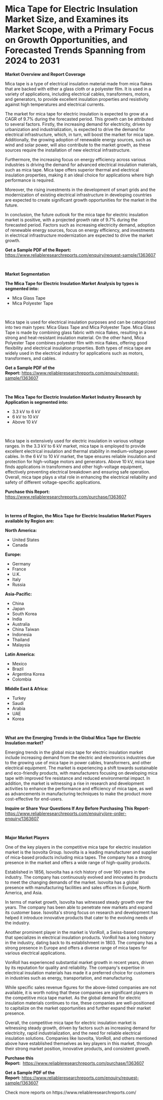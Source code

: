 <p><h1>Mica Tape for Electric Insulation Market Size, and Examines its Market Scope, with a Primary Focus on Growth Opportunities, and Forecasted Trends Spanning from 2024 to 2031</h1></p><p><strong>Market Overview and Report Coverage</strong></p>
<p><p>Mica tape is a type of electrical insulation material made from mica flakes that are backed with either a glass cloth or a polyester film. It is used in a variety of applications, including electrical cables, transformers, motors, and generators, to provide excellent insulation properties and resistivity against high temperatures and electrical currents.</p><p>The market for mica tape for electric insulation is expected to grow at a CAGR of 9.7% during the forecasted period. This growth can be attributed to several factors. Firstly, the increasing demand for electricity, driven by urbanization and industrialization, is expected to drive the demand for electrical infrastructure, which, in turn, will boost the market for mica tape. Additionally, the growing adoption of renewable energy sources, such as wind and solar power, will also contribute to the market growth, as these sources require the installation of new electrical infrastructure.</p><p>Furthermore, the increasing focus on energy efficiency across various industries is driving the demand for advanced electrical insulation materials, such as mica tape. Mica tape offers superior thermal and electrical insulation properties, making it an ideal choice for applications where high performance is required.</p><p>Moreover, the rising investments in the development of smart grids and the modernization of existing electrical infrastructure in developing countries are expected to create significant growth opportunities for the market in the future.</p><p>In conclusion, the future outlook for the mica tape for electric insulation market is positive, with a projected growth rate of 9.7% during the forecasted period. Factors such as increasing electricity demand, adoption of renewable energy sources, focus on energy efficiency, and investments in electrical infrastructure modernization are expected to drive the market growth.</p></p>
<p><strong>Get a Sample PDF of the Report:</strong> <a href="https://www.reliableresearchreports.com/enquiry/request-sample/1363607">https://www.reliableresearchreports.com/enquiry/request-sample/1363607</a></p>
<p>&nbsp;</p>
<p><strong>Market Segmentation</strong></p>
<p><strong>The Mica Tape for Electric Insulation Market Analysis by types is segmented into:</strong></p>
<p><ul><li>Mica Glass Tape</li><li>Mica Polyester Tape</li></ul></p>
<p>&nbsp;</p>
<p><p>Mica tape is used for electrical insulation purposes and can be categorized into two main types: Mica Glass Tape and Mica Polyester Tape. Mica Glass Tape is made by combining glass fabric with mica flakes, resulting in a strong and heat-resistant insulation material. On the other hand, Mica Polyester Tape combines polyester film with mica flakes, offering good flexibility and electrical insulation properties. Both types of mica tape are widely used in the electrical industry for applications such as motors, transformers, and cables.</p></p>
<p><strong>Get a Sample PDF of the Report:</strong>&nbsp;<a href="https://www.reliableresearchreports.com/enquiry/request-sample/1363607">https://www.reliableresearchreports.com/enquiry/request-sample/1363607</a></p>
<p>&nbsp;</p>
<p><strong>The Mica Tape for Electric Insulation Market Industry Research by Application is segmented into:</strong></p>
<p><ul><li>3.3 kV to 6 kV</li><li>6 kV to 10 kV</li><li>Above 10 kV</li></ul></p>
<p>&nbsp;</p>
<p><p>Mica tape is extensively used for electric insulation in various voltage ranges. In the 3.3 kV to 6 kV market, mica tape is employed to provide excellent electrical insulation and thermal stability in medium-voltage power cables. In the 6 kV to 10 kV market, the tape ensures reliable insulation and protection for high-voltage motors and generators. Above 10 kV, mica tape finds applications in transformers and other high-voltage equipment, effectively preventing electrical breakdown and ensuring safe operation. Overall, mica tape plays a vital role in enhancing the electrical reliability and safety of different voltage-specific applications.</p></p>
<p><strong>Purchase this Report:</strong>&nbsp; <a href="https://www.reliableresearchreports.com/purchase/1363607">https://www.reliableresearchreports.com/purchase/1363607</a></p>
<p>&nbsp;</p>
<p><strong>In terms of Region, the Mica Tape for Electric Insulation Market Players available by Region are:</strong></p>
<p>
    <p> <strong> North America: </strong>
        <ul>
            <li>United States</li>
            <li>Canada</li>
        </ul>
        </p> 
    <p> <strong> Europe: </strong>
        <ul>
            <li>Germany</li>
            <li>France</li>
            <li>U.K.</li>
            <li>Italy</li>
            <li>Russia</li>
        </ul>
        </p> 
    <p> <strong> Asia-Pacific: </strong>
        <ul>
            <li>China</li>
            <li>Japan</li>
            <li>South Korea</li>
            <li>India</li>
            <li>Australia</li>
            <li>China Taiwan</li>
            <li>Indonesia</li>
            <li>Thailand</li>
            <li>Malaysia</li>
        </ul>
        </p> 
    <p> <strong> Latin America: </strong>
        <ul>
            <li>Mexico</li>
            <li>Brazil</li>
            <li>Argentina Korea</li>
            <li>Colombia</li>
        </ul>
        </p> 
    <p> <strong> Middle East & Africa: </strong>
        <ul>
            <li>Turkey</li>
            <li>Saudi</li>
            <li>Arabia</li>
            <li>UAE</li>
            <li>Korea</li>
        </ul>
    </p>
    </p>
<p>&nbsp;</p>
<p><strong>What are the Emerging Trends in the Global Mica Tape for Electric Insulation market?</strong></p>
<p><p>Emerging trends in the global mica tape for electric insulation market include increasing demand from the electric and electronics industries due to the growing use of mica tape in power cables, transformers, and other electrical equipment. The market is experiencing a shift towards sustainable and eco-friendly products, with manufacturers focusing on developing mica tape with improved fire resistance and reduced environmental impact. In addition, the market is witnessing a rise in research and development activities to enhance the performance and efficiency of mica tape, as well as advancements in manufacturing techniques to make the product more cost-effective for end-users.</p></p>
<p><strong>Inquire or Share Your Questions If Any Before Purchasing This Report</strong>- <a href="https://www.reliableresearchreports.com/enquiry/pre-order-enquiry/1363607">https://www.reliableresearchreports.com/enquiry/pre-order-enquiry/1363607</a></p>
<p>&nbsp;</p>
<p><strong>Major Market Players</strong></p>
<p><p>One of the key players in the competitive mica tape for electric insulation market is the Isovolta Group. Isovolta is a leading manufacturer and supplier of mica-based products including mica tapes. The company has a strong presence in the market and offers a wide range of high-quality products.</p><p>Established in 1856, Isovolta has a rich history of over 160 years in the industry. The company has continuously evolved and innovated its products to meet the changing demands of the market. Isovolta has a global presence with manufacturing facilities and sales offices in Europe, North America, and Asia.</p><p>In terms of market growth, Isovolta has witnessed steady growth over the years. The company has been able to penetrate new markets and expand its customer base. Isovolta's strong focus on research and development has helped it introduce innovative products that cater to the evolving needs of the industry.</p><p>Another prominent player in the market is VonRoll, a Swiss-based company that specializes in electrical insulation products. VonRoll has a long history in the industry, dating back to its establishment in 1803. The company has a strong presence in Europe and offers a diverse range of mica tapes for various electrical applications.</p><p>VonRoll has experienced substantial market growth in recent years, driven by its reputation for quality and reliability. The company's expertise in electrical insulation materials has made it a preferred choice for customers in industries such as energy, transportation, and manufacturing.</p><p>While specific sales revenue figures for the above-listed companies are not available, it is worth noting that these companies are significant players in the competitive mica tape market. As the global demand for electric insulation materials continues to rise, these companies are well-positioned to capitalize on the market opportunities and further expand their market presence.</p><p>Overall, the competitive mica tape for electric insulation market is witnessing steady growth, driven by factors such as increasing demand for electricity, rapid industrialization, and the need for reliable electrical insulation solutions. Companies like Isovolta, VonRoll, and others mentioned above have established themselves as key players in this market, through their strong market position, innovative products, and consistent growth.</p></p>
<p><strong>Purchase this Report:</strong>&nbsp;&nbsp;<a href="https://www.reliableresearchreports.com/purchase/1363607">https://www.reliableresearchreports.com/purchase/1363607</a></p>
<p></p>
<p><strong>Get a Sample PDF of the Report:</strong>&nbsp;<a href="https://www.reliableresearchreports.com/enquiry/request-sample/1363607">https://www.reliableresearchreports.com/enquiry/request-sample/1363607</a></p>
<p>Check more reports on https://www.reliableresearchreports.com/</p>